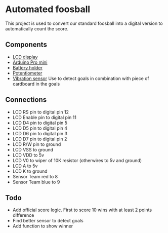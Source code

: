 # Automated foosball

This project is used to convert our standard foosball into a digital version to automatically count the score.

## Components

* [LCD display](http://www.dx.com/p/16-x-2-character-lcd-display-module-with-blue-backlight-121356#.VbAWgOiqpBc)
* [Arduino Pro mini](http://www.dx.com/p/arduino-pro-mini-microcontroller-circuit-board-blue-5v-16mhz-178183#.VbAWoOiqpBc)
* [Battery holder](http://www.dx.com/p/14-8v-4-x-18650-battery-holder-case-box-with-leads-103855#.VbAWxOiqpBc)
* [Potentiometer](http://www.dx.com/p/bonatech-potentiometers-deep-blue-10-pcs-326125#.VbAW_-iqpBc)
* [Vibration sensor](http://www.dx.com/p/diy-vibration-switch-sensor-module-for-arduino-black-276589#.VbAXVuiqpBc) Use to detect goals in combination with piece of cardboard in the goals

## Connections

* LCD RS pin to digital pin 12
* LCD Enable pin to digital pin 11
* LCD D4 pin to digital pin 5
* LCD D5 pin to digital pin 4
* LCD D6 pin to digital pin 3
* LCD D7 pin to digital pin 2
* LCD R/W pin to ground
* LCD VSS to ground
* LCD VDD to 5v
* LCD V0 to wiper of 10K resistor (otherwires to 5v and ground)
* LCD A to 5v
* LCD K to ground
* Sensor Team red to 8
* Sensor Team blue to 9

## Todo

* Add official score logic. First to score 10 wins with at least 2 points difference
* Find better sensor to detect goals
* Add function to show winner

